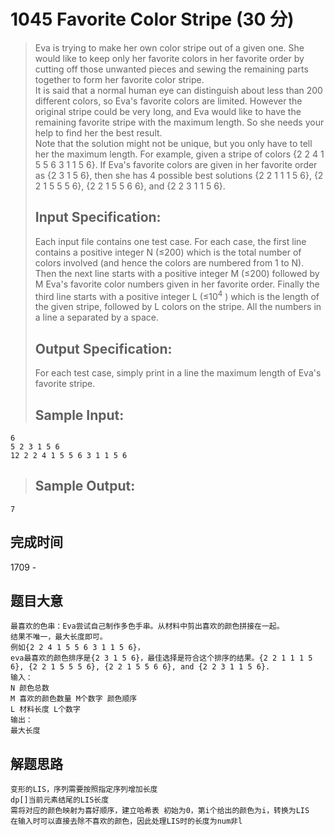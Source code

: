 # 1045 Favorite Color Stripe (30 分)  
> Eva is trying to make her own color stripe out of a given one. She would like to keep only her favorite colors in her favorite order by cutting off those unwanted pieces and sewing the remaining parts together to form her favorite color stripe.  
> It is said that a normal human eye can distinguish about less than 200 different colors, so Eva's favorite colors are limited. However the original stripe could be very long, and Eva would like to have the remaining favorite stripe with the maximum length. So she needs your help to find her the best result.  
> Note that the solution might not be unique, but you only have to tell her the maximum length. For example, given a stripe of colors {2 2 4 1 5 5 6 3 1 1 5 6}. If Eva's favorite colors are given in her favorite order as {2 3 1 5 6}, then she has 4 possible best solutions {2 2 1 1 1 5 6}, {2 2 1 5 5 5 6}, {2 2 1 5 5 6 6}, and {2 2 3 1 1 5 6}.  
> ## Input Specification:  
> Each input file contains one test case. For each case, the first line contains a positive integer N (≤200) which is the total number of colors involved (and hence the colors are numbered from 1 to N). Then the next line starts with a positive integer M (≤200) followed by M Eva's favorite color numbers given in her favorite order. Finally the third line starts with a positive integer L (≤10<sup>4</sup>​​ ) which is the length of the given stripe, followed by L colors on the stripe. All the numbers in a line a separated by a space.  
> ## Output Specification:  
> For each test case, simply print in a line the maximum length of Eva's favorite stripe.  
> ## Sample Input:
```
6
5 2 3 1 5 6
12 2 2 4 1 5 5 6 3 1 1 5 6
```
> ## Sample Output:
```
7
```
## 完成时间
1709 - 
## 题目大意
```
最喜欢的色串：Eva尝试自己制作多色手串。从材料中剪出喜欢的颜色拼接在一起。
结果不唯一，最大长度即可。
例如{2 2 4 1 5 5 6 3 1 1 5 6}，
eva最喜欢的颜色排序是{2 3 1 5 6}，最佳选择是符合这个排序的结果。{2 2 1 1 1 5 6}, {2 2 1 5 5 5 6}, {2 2 1 5 5 6 6}, and {2 2 3 1 1 5 6}.  
输入：
N 颜色总数
M 喜欢的颜色数量 M个数字 颜色顺序
L 材料长度 L个数字
输出：
最大长度
```
## 解题思路
```
变形的LIS，序列需要按照指定序列增加长度
dp[]当前元素结尾的LIS长度
需将对应的颜色映射为喜好顺序，建立哈希表 初始为0，第i个给出的颜色为i，转换为LIS
在输入时可以直接去除不喜欢的颜色，因此处理LIS时的长度为num非l
```
